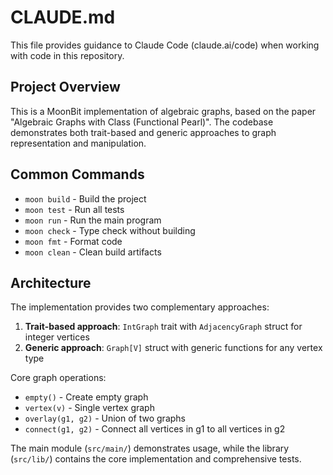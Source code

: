 # CLAUDE.md

This file provides guidance to Claude Code (claude.ai/code) when working with code in this repository.

## Project Overview

This is a MoonBit implementation of algebraic graphs, based on the paper "Algebraic Graphs with Class (Functional Pearl)". The codebase demonstrates both trait-based and generic approaches to graph representation and manipulation.

## Common Commands

- `moon build` - Build the project
- `moon test` - Run all tests
- `moon run` - Run the main program
- `moon check` - Type check without building
- `moon fmt` - Format code
- `moon clean` - Clean build artifacts

## Architecture

The implementation provides two complementary approaches:

1. **Trait-based approach**: `IntGraph` trait with `AdjacencyGraph` struct for integer vertices
2. **Generic approach**: `Graph[V]` struct with generic functions for any vertex type

Core graph operations:
- `empty()` - Create empty graph
- `vertex(v)` - Single vertex graph
- `overlay(g1, g2)` - Union of two graphs
- `connect(g1, g2)` - Connect all vertices in g1 to all vertices in g2

The main module (`src/main/`) demonstrates usage, while the library (`src/lib/`) contains the core implementation and comprehensive tests.